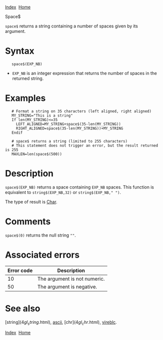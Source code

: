 [Index](index.html)  [Home](getting-started_home.html)

Space$

`space$` returns a string containing a number of spaces given by its argument.

# Syntax

```
   space$(EXP_NB)
```

* `EXP_NB` is an integer expression that returns the number of spaces in the returned string.

# Examples

```
   # Format a string on 35 characters (left aligned, right aligned)
   MY_STRING="This is a string"
   If len(MY_STRING)<=35
     LEFT_ALIGNED=MY_STRING+space$(35-len(MY_STRING))
     RIGHT_ALIGNED=space$(35-len(MY_STRING))+MY_STRING
   Endif

   # space$ returns a string (limited to 255 characters)
   # This statement does not trigger an error, but the result returned is 255
   MAXLEN=len(space$(500))
```

# Description

`space$(EXP_NB)` returns a space containing `EXP_NB` spaces. This function is equivalent to `string$(EXP_NB,32)` or `string$(EXP_NB," ")`.

The type of result is [Char](4gl_char.html).

# Comments

`space$(0)` returns the null string `""`.

# Associated errors

| Error code | Description |
| --- | --- |
| 10 | The argument is not numeric. |
| 50 | The argument is negative. |

# See also

[string$](4gl_string$.html), [ascii](4gl_ascii.html), [chr$](4gl_chr$.html), [vireblc](4gl_vireblc.html).

  

[Index](index.html)  [Home](getting-started_home.html)